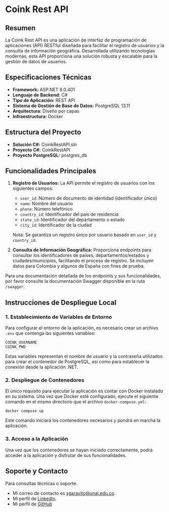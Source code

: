 # Coink Rest API

## Resumen

La Coink Rest API es una aplicación de interfaz de programación de aplicaciones (API) RESTful diseñada para facilitar el registro de usuarios y la consulta de información geográfica. Desarrollada utilizando tecnologías modernas, esta API proporciona una solución robusta y escalable para la gestión de datos de usuarios.

## Especificaciones Técnicas

- **Framework:** ASP.NET 8.0.401
- **Lenguaje de Backend:** C#
- **Tipo de Aplicación:** REST API
- **Sistema de Gestión de Base de Datos:** PostgreSQL 13.11
- **Arquitectura:** Diseño por capas
- **Infraestructura:** Docker

## Estructura del Proyecto

- **Solución C#:** CoinkRestAPI.sln
- **Proyecto C#:** CoinkRestAPI
- **Proyecto PostgreSQL:** postgres_db

## Funcionalidades Principales

1. **Registro de Usuarios:**
   La API permite el registro de usuarios con los siguientes campos:
   - `user_id`: Número de documento de identidad (identificador único)
   - `name`: Nombre del usuario
   - `phone`: Número telefónico
   - `country_id`: Identificador del país de residencia
   - `state_id`: Identificador del departamento o estado
   - `city_id`: Identificador de la ciudad

   Nota: Se garantiza un registro único por usuario basado en `user_id` y `country_id`.

2. **Consulta de Información Geográfica:**
   Proporciona endpoints para consultar los identificadores de países, departamentos/estados y ciudades/municipios, facilitando el proceso de registro. Se incluyen datos para Colombia y algunos de España con fines de prueba.

Para una documentación detallada de los endpoints y sus funcionalidades, por favor consulte la documentación Swagger disponible en la ruta `/swagger`.

## Instrucciones de Despliegue Local

### 1. Establecimiento de Variables de Entorno

Para configurar el entorno de la aplicación, es necesario crear un archivo `.env` que contenga las siguientes variables:

```
COINK_USERNAME 
COINK_PWD
```


Estas variables representan el nombre de usuario y la contraseña utilizados para crear el contenedor de PostgreSQL, así como para establecer la conexión desde la aplicación .NET.

### 2. Despliegue de Contenedores

El único requisito para ejecutar la aplicación es contar con Docker instalado en su sistema. Una vez que Docker esté configurado, ejecute el siguiente comando en el mismo directorio que el archivo `docker-compose.yml`:



```
docker compose up
```

Este comando iniciará los contenedores necesarios y pondrá en marcha la aplicación.

### 3. Acceso a la Aplicación

Una vez que los contenedores se hayan iniciado correctamente, podrá acceder a la aplicación y disfrutar de sus funcionalidades.


## Soporte y Contacto

Para consultas técnicas o soporte.
- Mi correo de contacto es sgaravito@unal.edu.co. 
- Mi perfil de [LinkedIn](https://linkedin.com/in/samuel-jacobo-garavito-segura).
- Mi perfil de [GitHub](https://github.com/SgaravitoWp)



